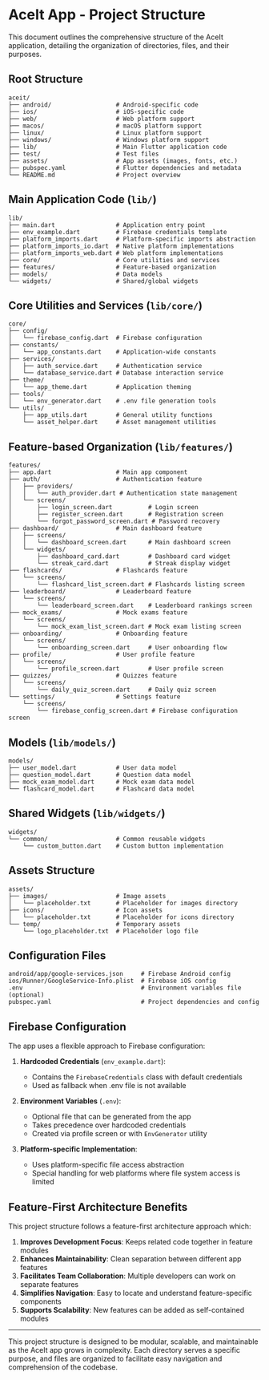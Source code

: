 # AceIt App - Project Structure

This document outlines the comprehensive structure of the AceIt application, detailing the organization of directories, files, and their purposes.

## Root Structure

```
aceit/
├── android/                  # Android-specific code
├── ios/                      # iOS-specific code
├── web/                      # Web platform support
├── macos/                    # macOS platform support
├── linux/                    # Linux platform support
├── windows/                  # Windows platform support
├── lib/                      # Main Flutter application code
├── test/                     # Test files
├── assets/                   # App assets (images, fonts, etc.)
├── pubspec.yaml              # Flutter dependencies and metadata
└── README.md                 # Project overview
```

## Main Application Code (`lib/`)

```
lib/
├── main.dart                 # Application entry point
├── env_example.dart          # Firebase credentials template
├── platform_imports.dart     # Platform-specific imports abstraction
├── platform_imports_io.dart  # Native platform implementations
├── platform_imports_web.dart # Web platform implementations
├── core/                     # Core utilities and services
├── features/                 # Feature-based organization
├── models/                   # Data models
└── widgets/                  # Shared/global widgets
```

## Core Utilities and Services (`lib/core/`)

```
core/
├── config/
│   └── firebase_config.dart  # Firebase configuration
├── constants/
│   └── app_constants.dart    # Application-wide constants
├── services/
│   ├── auth_service.dart     # Authentication service
│   └── database_service.dart # Database interaction service
├── theme/
│   └── app_theme.dart        # Application theming
├── tools/
│   └── env_generator.dart    # .env file generation tools
└── utils/
    ├── app_utils.dart        # General utility functions
    └── asset_helper.dart     # Asset management utilities
```

## Feature-based Organization (`lib/features/`)

```
features/
├── app.dart                  # Main app component
├── auth/                     # Authentication feature
│   ├── providers/
│   │   └── auth_provider.dart # Authentication state management
│   └── screens/
│       ├── login_screen.dart          # Login screen
│       ├── register_screen.dart       # Registration screen
│       └── forgot_password_screen.dart # Password recovery
├── dashboard/                # Main dashboard feature
│   ├── screens/
│   │   └── dashboard_screen.dart      # Main dashboard screen
│   └── widgets/
│       ├── dashboard_card.dart        # Dashboard card widget
│       └── streak_card.dart           # Streak display widget
├── flashcards/               # Flashcards feature
│   └── screens/
│       └── flashcard_list_screen.dart # Flashcards listing screen
├── leaderboard/              # Leaderboard feature
│   └── screens/
│       └── leaderboard_screen.dart    # Leaderboard rankings screen
├── mock_exams/               # Mock exams feature
│   └── screens/
│       └── mock_exam_list_screen.dart # Mock exam listing screen
├── onboarding/               # Onboarding feature
│   └── screens/
│       └── onboarding_screen.dart     # User onboarding flow
├── profile/                  # User profile feature
│   └── screens/
│       └── profile_screen.dart        # User profile screen
├── quizzes/                  # Quizzes feature
│   └── screens/
│       └── daily_quiz_screen.dart     # Daily quiz screen
└── settings/                 # Settings feature
    └── screens/
        └── firebase_config_screen.dart # Firebase configuration screen
```

## Models (`lib/models/`)

```
models/
├── user_model.dart           # User data model
├── question_model.dart       # Question data model
├── mock_exam_model.dart      # Mock exam data model
└── flashcard_model.dart      # Flashcard data model
```

## Shared Widgets (`lib/widgets/`)

```
widgets/
└── common/                   # Common reusable widgets
    └── custom_button.dart    # Custom button implementation
```

## Assets Structure

```
assets/
├── images/                   # Image assets
│   └── placeholder.txt       # Placeholder for images directory
├── icons/                    # Icon assets
│   └── placeholder.txt       # Placeholder for icons directory
└── temp/                     # Temporary assets
    └── logo_placeholder.txt  # Placeholder logo file
```

## Configuration Files

```
android/app/google-services.json     # Firebase Android config
ios/Runner/GoogleService-Info.plist  # Firebase iOS config
.env                                 # Environment variables file (optional)
pubspec.yaml                         # Project dependencies and config
```

## Firebase Configuration

The app uses a flexible approach to Firebase configuration:

1. **Hardcoded Credentials** (`env_example.dart`):
   - Contains the `FirebaseCredentials` class with default credentials
   - Used as fallback when .env file is not available

2. **Environment Variables** (`.env`):
   - Optional file that can be generated from the app
   - Takes precedence over hardcoded credentials
   - Created via profile screen or with `EnvGenerator` utility

3. **Platform-specific Implementation**:
   - Uses platform-specific file access abstraction
   - Special handling for web platforms where file system access is limited

## Feature-First Architecture Benefits

This project structure follows a feature-first architecture approach which:

1. **Improves Development Focus**: Keeps related code together in feature modules
2. **Enhances Maintainability**: Clean separation between different app features
3. **Facilitates Team Collaboration**: Multiple developers can work on separate features
4. **Simplifies Navigation**: Easy to locate and understand feature-specific components
5. **Supports Scalability**: New features can be added as self-contained modules

---

This project structure is designed to be modular, scalable, and maintainable as the AceIt app grows in complexity. Each directory serves a specific purpose, and files are organized to facilitate easy navigation and comprehension of the codebase.